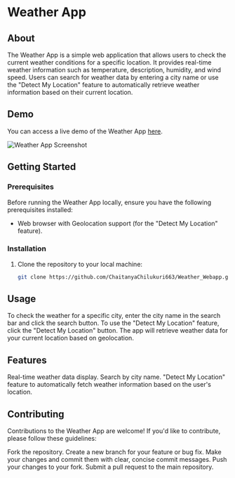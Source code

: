 # Weather App

## About

The Weather App is a simple web application that allows users to check the current weather conditions for a specific location. It provides real-time weather information such as temperature, description, humidity, and wind speed. Users can search for weather data by entering a city name or use the "Detect My Location" feature to automatically retrieve weather information based on their current location.

## Demo

You can access a live demo of the Weather App [here](https://chaitanyachilukuri663.github.io/Weather_Webapp/).

![Weather App Screenshot](<img width="1280" alt="Screenshot 2023-09-27 185637" src="https://github.com/ChaitanyaChilukuri663/Weather_Webapp/assets/135718767/497b566f-eee9-4a4f-8bce-6554f6547c1a">)


## Getting Started

### Prerequisites

Before running the Weather App locally, ensure you have the following prerequisites installed:

- Web browser with Geolocation support (for the "Detect My Location" feature).

### Installation

1. Clone the repository to your local machine:

   ```bash
   git clone https://github.com/ChaitanyaChilukuri663/Weather_Webapp.git


## Usage
To check the weather for a specific city, enter the city name in the search bar and click the search button.
To use the "Detect My Location" feature, click the "Detect My Location" button. The app will retrieve weather data for your current location based on geolocation.

## Features
Real-time weather data display.
Search by city name.
"Detect My Location" feature to automatically fetch weather information based on the user's location.

## Contributing
Contributions to the Weather App are welcome! If you'd like to contribute, please follow these guidelines:

Fork the repository.
Create a new branch for your feature or bug fix.
Make your changes and commit them with clear, concise commit messages.
Push your changes to your fork.
Submit a pull request to the main repository.
